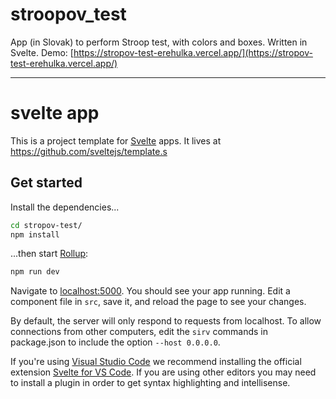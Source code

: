 # stroopov_test
App (in Slovak) to perform Stroop test, with colors and boxes. Written in Svelte.
Demo: [https://stropov-test-erehulka.vercel.app/](https://stropov-test-erehulka.vercel.app/)


---

# svelte app

This is a project template for [Svelte](https://svelte.dev) apps. It lives at https://github.com/sveltejs/template.s

## Get started

Install the dependencies...

```bash
cd stropov-test/
npm install
```

...then start [Rollup](https://rollupjs.org):

```bash
npm run dev
```

Navigate to [localhost:5000](http://localhost:5000). You should see your app running. Edit a component file in `src`, save it, and reload the page to see your changes.

By default, the server will only respond to requests from localhost. To allow connections from other computers, edit the `sirv` commands in package.json to include the option `--host 0.0.0.0`.

If you're using [Visual Studio Code](https://code.visualstudio.com/) we recommend installing the official extension [Svelte for VS Code](https://marketplace.visualstudio.com/items?itemName=svelte.svelte-vscode). If you are using other editors you may need to install a plugin in order to get syntax highlighting and intellisense.